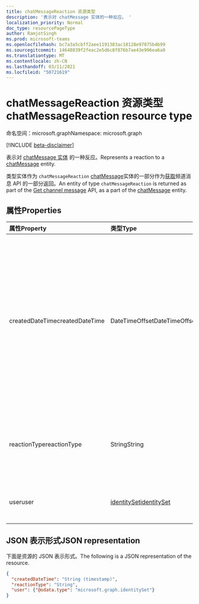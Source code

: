 ```yaml
---
title: chatMessageReaction 资源类型
description: '表示对 chatMessage 实体的一种反应。 '
localization_priority: Normal
doc_type: resourcePageType
author: RamjotSingh
ms.prod: microsoft-teams
ms.openlocfilehash: bc7a3a5cbff2aee1191383ac18128e97075b4b99
ms.sourcegitcommit: 14648839f2feac2e5d6c8f876b7ae43e996ea6a0
ms.translationtype: MT
ms.contentlocale: zh-CN
ms.lasthandoff: 03/11/2021
ms.locfileid: "50721619"
---
```

# <a name="chatmessagereaction-resource-type"></a><span data-ttu-id="92a0e-103">chatMessageReaction 资源类型</span><span class="sxs-lookup"><span data-stu-id="92a0e-103">chatMessageReaction resource type</span></span>

<span data-ttu-id="92a0e-104">命名空间：microsoft.graph</span><span class="sxs-lookup"><span data-stu-id="92a0e-104">Namespace: microsoft.graph</span></span>

[!INCLUDE [beta-disclaimer](../../includes/beta-disclaimer.md)]

<span data-ttu-id="92a0e-105">表示对 [chatMessage 实体](chatmessage.md) 的一种反应。</span><span class="sxs-lookup"><span data-stu-id="92a0e-105">Represents a reaction to a [chatMessage](chatmessage.md) entity.</span></span> 

<span data-ttu-id="92a0e-106">类型实体作为 `chatMessageReaction` [chatMessage](chatmessage.md)实体的一部分作为[获取](../api/channel-get-message.md)频道消息 API 的一部分返回。</span><span class="sxs-lookup"><span data-stu-id="92a0e-106">An entity of type `chatMessageReaction` is returned as part of the [Get channel message](../api/channel-get-message.md) API, as a part of the [chatMessage](chatmessage.md) entity.</span></span>

## <a name="properties"></a><span data-ttu-id="92a0e-107">属性</span><span class="sxs-lookup"><span data-stu-id="92a0e-107">Properties</span></span>

| <span data-ttu-id="92a0e-108">属性</span><span class="sxs-lookup"><span data-stu-id="92a0e-108">Property</span></span>     | <span data-ttu-id="92a0e-109">类型</span><span class="sxs-lookup"><span data-stu-id="92a0e-109">Type</span></span>        | <span data-ttu-id="92a0e-110">说明</span><span class="sxs-lookup"><span data-stu-id="92a0e-110">Description</span></span> |
|:-------------|:------------|:------------|
|<span data-ttu-id="92a0e-111">createdDateTime</span><span class="sxs-lookup"><span data-stu-id="92a0e-111">createdDateTime</span></span>|<span data-ttu-id="92a0e-112">DateTimeOffset</span><span class="sxs-lookup"><span data-stu-id="92a0e-112">DateTimeOffset</span></span>|<span data-ttu-id="92a0e-113">时间戳类型表示采用 ISO 8601 格式的日期和时间信息，始终采用 UTC 时区。</span><span class="sxs-lookup"><span data-stu-id="92a0e-113">The Timestamp type represents date and time information using ISO 8601 format and is always in UTC time.</span></span> <span data-ttu-id="92a0e-114">例如，2014 年 1 月 1 日午夜 UTC 为 `2014-01-01T00:00:00Z`</span><span class="sxs-lookup"><span data-stu-id="92a0e-114">For example, midnight UTC on Jan 1, 2014 is `2014-01-01T00:00:00Z`</span></span>|
|<span data-ttu-id="92a0e-115">reactionType</span><span class="sxs-lookup"><span data-stu-id="92a0e-115">reactionType</span></span>|<span data-ttu-id="92a0e-116">String</span><span class="sxs-lookup"><span data-stu-id="92a0e-116">String</span></span>|<span data-ttu-id="92a0e-117">支持的值是 `like` ， ， ， ， `angry` `sad` `laugh` `heart` `surprised` 。</span><span class="sxs-lookup"><span data-stu-id="92a0e-117">Supported values are `like`, `angry`, `sad`, `laugh`, `heart`, `surprised`.</span></span> |
|<span data-ttu-id="92a0e-118">user</span><span class="sxs-lookup"><span data-stu-id="92a0e-118">user</span></span>|[<span data-ttu-id="92a0e-119">identitySet</span><span class="sxs-lookup"><span data-stu-id="92a0e-119">identitySet</span></span>](identityset.md)|<span data-ttu-id="92a0e-120">对邮件做出响应的用户。</span><span class="sxs-lookup"><span data-stu-id="92a0e-120">The user who reacted to the message.</span></span>|

## <a name="json-representation"></a><span data-ttu-id="92a0e-121">JSON 表示形式</span><span class="sxs-lookup"><span data-stu-id="92a0e-121">JSON representation</span></span>

<span data-ttu-id="92a0e-122">下面是资源的 JSON 表示形式。</span><span class="sxs-lookup"><span data-stu-id="92a0e-122">The following is a JSON representation of the resource.</span></span>

<!-- {
  "blockType": "resource",
  "optionalProperties": [

  ],
  "@odata.type": "microsoft.graph.chatMessageReaction",
  "baseType": null
}-->

```json
{
  "createdDateTime": "String (timestamp)",
  "reactionType": "String",
  "user": {"@odata.type": "microsoft.graph.identitySet"}
}
```

<!-- uuid: 16cd6b66-4b1a-43a1-adaf-3a886856ed98
2019-02-04 14:57:30 UTC -->
<!-- {
  "type": "#page.annotation",
  "description": "chatMessageReaction resource",
  "keywords": "",
  "section": "documentation",
  "tocPath": ""
}-->


